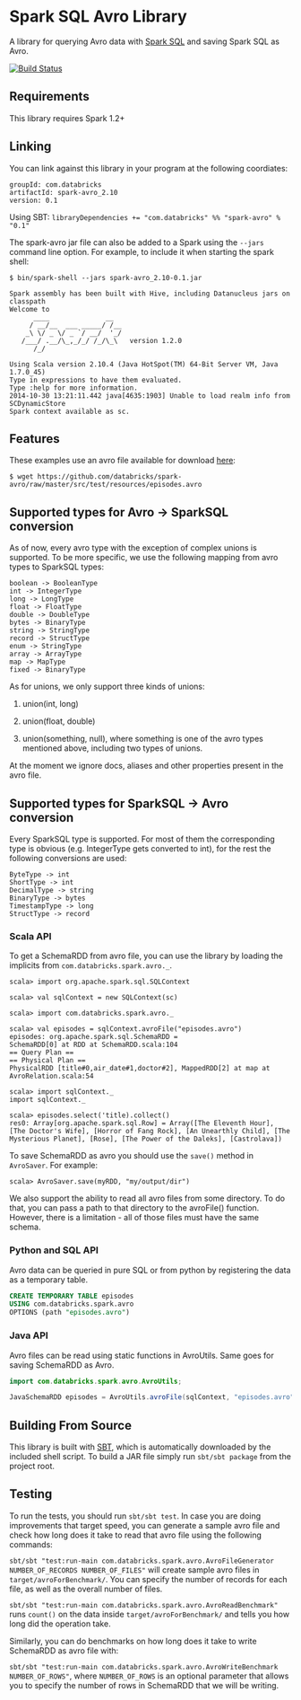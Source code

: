 # Spark SQL Avro Library

A library for querying Avro data with [Spark SQL](http://spark.apache.org/docs/latest/sql-programming-guide.html) and saving Spark SQL as Avro.

[![Build Status](https://travis-ci.org/databricks/spark-avro.svg?branch=master)](https://travis-ci.org/databricks/spark-avro)

## Requirements

This library requires Spark 1.2+

## Linking
You can link against this library in your program at the following coordiates:

```
groupId: com.databricks
artifactId: spark-avro_2.10
version: 0.1
```

Using SBT: `libraryDependencies += "com.databricks" %% "spark-avro" % "0.1"`

<!---
TODO: Add a link to download the JAR directly for e.g. adding to the Spark shell
--->

The spark-avro jar file can also be added to a Spark using the `--jars` command line option.  For example, to include it when starting the spark shell:

```
$ bin/spark-shell --jars spark-avro_2.10-0.1.jar

Spark assembly has been built with Hive, including Datanucleus jars on classpath
Welcome to
      ____              __
     / __/__  ___ _____/ /__
    _\ \/ _ \/ _ `/ __/  '_/
   /___/ .__/\_,_/_/ /_/\_\   version 1.2.0
      /_/

Using Scala version 2.10.4 (Java HotSpot(TM) 64-Bit Server VM, Java 1.7.0_45)
Type in expressions to have them evaluated.
Type :help for more information.
2014-10-30 13:21:11.442 java[4635:1903] Unable to load realm info from SCDynamicStore
Spark context available as sc.
```

## Features
These examples use an avro file available for download [here](https://github.com/databricks/spark-avro/raw/master/src/test/resources/episodes.avro):

```
$ wget https://github.com/databricks/spark-avro/raw/master/src/test/resources/episodes.avro
```

## Supported types for Avro -> SparkSQL conversion
As of now, every avro type with the exception of complex unions is supported. To be more specific, we use the following mapping from avro types to SparkSQL types:

```
boolean -> BooleanType
int -> IntegerType
long -> LongType
float -> FloatType
double -> DoubleType
bytes -> BinaryType
string -> StringType
record -> StructType
enum -> StringType
array -> ArrayType
map -> MapType
fixed -> BinaryType
```

As for unions, we only support three kinds of unions:

1) union(int, long)

2) union(float, double)

3) union(something, null), where something is one of the avro types mentioned above, including two types of unions.

At the moment we ignore docs, aliases and other properties present in the avro file.

## Supported types for SparkSQL -> Avro conversion

Every SparkSQL type is supported. For most of them the corresponding type is obvious (e.g. IntegerType gets converted to int), for the rest the following conversions are used:

```
ByteType -> int
ShortType -> int
DecimalType -> string
BinaryType -> bytes
TimestampType -> long
StructType -> record
```

### Scala API

To get a SchemaRDD from avro file, you can use the library by loading the implicits from `com.databricks.spark.avro._`.

```
scala> import org.apache.spark.sql.SQLContext

scala> val sqlContext = new SQLContext(sc)

scala> import com.databricks.spark.avro._

scala> val episodes = sqlContext.avroFile("episodes.avro")
episodes: org.apache.spark.sql.SchemaRDD = 
SchemaRDD[0] at RDD at SchemaRDD.scala:104
== Query Plan ==
== Physical Plan ==
PhysicalRDD [title#0,air_date#1,doctor#2], MappedRDD[2] at map at AvroRelation.scala:54

scala> import sqlContext._
import sqlContext._

scala> episodes.select('title).collect()
res0: Array[org.apache.spark.sql.Row] = Array([The Eleventh Hour], [The Doctor's Wife], [Horror of Fang Rock], [An Unearthly Child], [The Mysterious Planet], [Rose], [The Power of the Daleks], [Castrolava])
```

To save SchemaRDD as avro you should use the `save()` method in `AvroSaver`. For example:

```
scala> AvroSaver.save(myRDD, "my/output/dir")
```

We also support the ability to read all avro files from some directory. To do that, you can pass a path to that directory to the avroFile() function. However, there is a limitation - all of those files must have the same schema.

### Python and SQL API
Avro data can be queried in pure SQL or from python by registering the data as a temporary table.

```sql
CREATE TEMPORARY TABLE episodes
USING com.databricks.spark.avro
OPTIONS (path "episodes.avro")
```

### Java API
Avro files can be read using static functions in AvroUtils. Same goes for saving SchemaRDD as Avro.

```java
import com.databricks.spark.avro.AvroUtils;

JavaSchemaRDD episodes = AvroUtils.avroFile(sqlContext, "episodes.avro");
```

## Building From Source
This library is built with [SBT](http://www.scala-sbt.org/0.13/docs/Command-Line-Reference.html), which is automatically downloaded by the included shell script.  To build a JAR file simply run `sbt/sbt package` from the project root.

## Testing
To run the tests, you should run `sbt/sbt test`. In case you are doing improvements that target speed, you can generate a sample avro file and check how long does it take to read that avro file using the following commands:

`sbt/sbt "test:run-main com.databricks.spark.avro.AvroFileGenerator NUMBER_OF_RECORDS NUMBER_OF_FILES"` will create sample avro files in `target/avroForBenchmark/`. You can specify the number of records for each file, as well as the overall number of files.

`sbt/sbt "test:run-main com.databricks.spark.avro.AvroReadBenchmark"` runs `count()` on the data inside `target/avroForBenchmark/` and tells you how long did the operation take.

Similarly, you can do benchmarks on how long does it take to write SchemaRDD as avro file with:

 `sbt/sbt "test:run-main com.databricks.spark.avro.AvroWriteBenchmark NUMBER_OF_ROWS"`, where `NUMBER_OF_ROWS` is an optional parameter that allows you to specify the number of rows in SchemaRDD that we will be writing.
